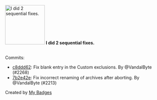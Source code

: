 <img src="https://my-badges.github.io/my-badges/fix-2.png" alt="I did 2 sequential fixes." title="I did 2 sequential fixes." width="128">
<strong>I did 2 sequential fixes.</strong>
<br><br>

Commits:

- <a href="https://github.com/VandalByte/vorta/commit/c8ddd622710206e42d84ae5167b7abde206f9d05">c8ddd62</a>: Fix blank entry in the Custom exclusions. By @VandalByte (#2268)
- <a href="https://github.com/VandalByte/vorta/commit/7b2e42e767a317efb5a1948f1e05113bb65479ea">7b2e42e</a>: Fix incorrect renaming of archives after aborting. By @VandalByte (#2213)


Created by <a href="https://github.com/my-badges/my-badges">My Badges</a>
